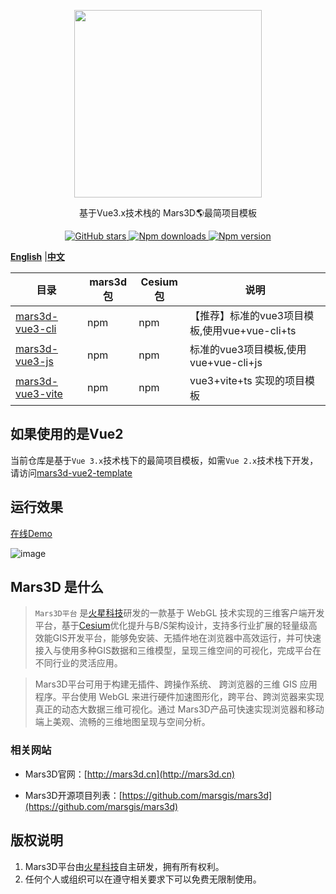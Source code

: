  
<p align="center">
<img src="https://muyao1987.gitee.io/cdn/mars3d.cn/logo.png" width="300px" />
</p>


<p align="center">基于Vue3.x技术栈的 Mars3D🌎最简项目模板</p>


<p align="center">
<a target="_black" href="https://github.com/marsgis/mars3d">
<img alt="GitHub stars" src="https://img.shields.io/github/stars/marsgis/mars3d?style=flat&logo=github">
</a>
<a target="_black" href="https://www.npmjs.com/package/mars3d">
<img alt="Npm downloads" src="https://img.shields.io/npm/dt/mars3d?style=flat&logo=npm">
</a>
<a target="_black" href="https://www.npmjs.com/package/mars3d">
<img alt="Npm version" src="https://img.shields.io/npm/v/mars3d.svg?style=flat&logo=npm&label=version"/>
</a>
</p>

[**English**](./README_EN.md) |[**中文**](./README.md) 


  
| 目录  |mars3d包 |Cesium包  |   说明  | 
|  ----  |----  | ----| ----  |
|[mars3d-vue3-cli](./mars3d-vue3-cli/README.md)	|npm |npm  | 【推荐】标准的vue3项目模板,使用vue+vue-cli+ts| 
|[mars3d-vue3-js](./mars3d-vue3-js/README.md)	|npm |npm  |  标准的vue3项目模板,使用vue+vue-cli+js| 
|[mars3d-vue3-vite](./mars3d-vue3-vite/README.md)	|npm |npm  | vue3+vite+ts 实现的项目模板| 


## 如果使用的是Vue2
 当前仓库是基于`Vue 3.x`技术栈下的最简项目模板，如需`Vue 2.x`技术栈下开发，请访问[mars3d-vue2-template](https://github.com/marsgis/mars3d-vue2-template)
   
 

## 运行效果 
 [在线Demo](http://mars3d.cn/project/vue-template/)  

 ![image](http://mars3d.cn/project/vue-template/screenshot.jpg)
 
 

## Mars3D 是什么 
>  `Mars3D平台` 是[火星科技](http://marsgis.cn/)研发的一款基于 WebGL 技术实现的三维客户端开发平台，基于[Cesium](https://cesium.com/cesiumjs/)优化提升与B/S架构设计，支持多行业扩展的轻量级高效能GIS开发平台，能够免安装、无插件地在浏览器中高效运行，并可快速接入与使用多种GIS数据和三维模型，呈现三维空间的可视化，完成平台在不同行业的灵活应用。

 > Mars3D平台可用于构建无插件、跨操作系统、 跨浏览器的三维 GIS 应用程序。平台使用 WebGL 来进行硬件加速图形化，跨平台、跨浏览器来实现真正的动态大数据三维可视化。通过 Mars3D产品可快速实现浏览器和移动端上美观、流畅的三维地图呈现与空间分析。

### 相关网站 
- Mars3D官网：[http://mars3d.cn](http://mars3d.cn)  

- Mars3D开源项目列表：[https://github.com/marsgis/mars3d](https://github.com/marsgis/mars3d)


## 版权说明
1. Mars3D平台由[火星科技](http://marsgis.cn/)自主研发，拥有所有权利。
2. 任何个人或组织可以在遵守相关要求下可以免费无限制使用。
